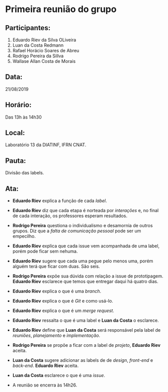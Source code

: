 # Primeira reunião do grupo

## Participantes:
1. Eduardo Riev da Silva OLiveira
2. Luan da Costa Redmann
3. Rafael Horácio Soares de Abreu
4. Rodrigo Pereira da Sillva
5. Wallase Allan Costa de Morais

## Data:
21/08/2019

## Horário:
Das 13h às 14h30

## Local:
Laboratório 13 da DIATINF, IFRN CNAT.

## Pauta:
Divisão das labels.

## Ata:
* **Eduardo Riev** explica a função de cada *label*.

* **Eduardo Riev** diz que cada etapa é norteada por *interações* e, no final de cada interação, os professores esperam resultados.

* **Rodrigo Pereira** questiona o individualismo e desamornia de outros grupos. Diz que a *falta de comunicação pessoal* pode ser um empecilho.

* **Eduardo Riev** explica que cada issue vem acompanhada de uma label, porém pode ficar sem nehuma.

* **Eduardo Riev** sugere que cada uma pegue pelo menos uma, porém alguém terá que ficar com duas. São seis.

* **Rodrigo Pereira** expõe sua dúvida com relação a issue de prototipagem. **Eduardo Riev** esclarece que temos que entregar daqui há quatro dias.

* **Eduardo Riev** explica o que é uma *branch*.

* **Eduardo Riev** explica o que é *Git* e como usá-lo.

* **Eduardo Riev** explica o que é um *merge request*.

* **Eduardo Riev** ressalta o que é uma label e **Luan da Costa** o esclarece.

* **Eduardo Riev** define que **Luan da Costa** será responsável pela label de *reuniões*, *planejamento* e *implementação*.

* **Rodrigo Pereira** se propõe a ficar com a label de *projeto*, **Eduardo Riev** aceita.

* **Luan da Costa** sugere adicionar as labels de de *design*, *front-end* e *back-end*. **Eduardo Riev** aceita.

* **Luan da Costa** esclarece o que é uma *issue*.

* A reunião se encerra às 14h26.
